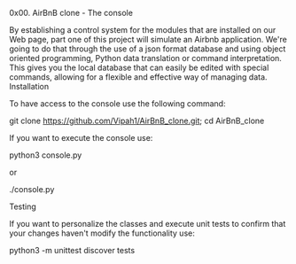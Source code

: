 0x00. AirBnB clone - The console

By establishing a control system for the modules that are installed on our Web page, part one of this project will simulate an Airbnb
application. We're going to do that through the use of a json format database and using object oriented programming, Python data 
translation or command interpretation. This gives you the local database that can easily be edited with special commands, allowing for
a flexible and effective way of managing data.
Installation

To have access to the console use the following command:

git clone https://github.com/Vipah1/AirBnB_clone.git; cd AirBnB_clone

If you want to execute the console use:

python3 console.py

or

./console.py

Testing

If you want to personalize the classes and execute unit tests to confirm that your changes haven't modify the functionality use:

python3 -m unittest discover tests



